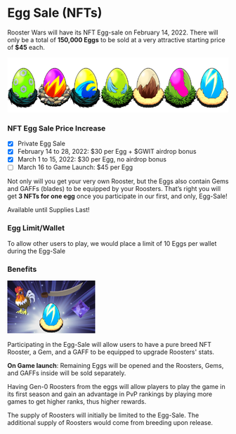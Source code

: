 # **Egg Sale (NFTs)**

Rooster Wars will have its NFT Egg-sale on February 14, 2022. There will only be a total of **150,000 Eggs** to be sold at a very attractive starting price of **$45** each.

<!-- Egg Banner -->
<img src="../images/egg-banner.png" alt="eggs" class="egg-banner">

### **NFT Egg Sale Price Increase**

- [x] Private Egg Sale
- [x] February 14 to 28, 2022: $30 per Egg + $GWIT airdrop bonus
- [x] March 1 to 15, 2022: $30 per Egg, no airdrop bonus
- [ ] March 16 to Game Launch: $45 per Egg

Not only will you get your very own Rooster, but the Eggs also contain Gems and GAFFs (blades) to be equipped by your Roosters. That’s right you will get **3 NFTs for one egg** once you participate in our first, and only, Egg-Sale!

Available until Supplies Last!

### **Egg Limit/Wallet**

To allow other users to play, we would place a limit of 10 Eggs per wallet during the Egg-Sale

### **Benefits**

<!-- Single Egg -->
<img src="../images/egg.png" alt="egg" class="egg">

Participating in the Egg-Sale will allow users to have a pure breed NFT Rooster, a Gem, and a GAFF to be equipped to upgrade Roosters' stats.

**On Game launch**: Remaining Eggs will be opened and the Roosters, Gems, and GAFFs inside will be sold separately.

Having Gen-0 Roosters from the eggs will allow players to play the game in its first season and gain an advantage in PvP rankings by playing more games to get higher ranks, thus higher rewards.

The supply of Roosters will initially be limited to the Egg-Sale. The additional supply of Roosters would come from breeding upon release.
